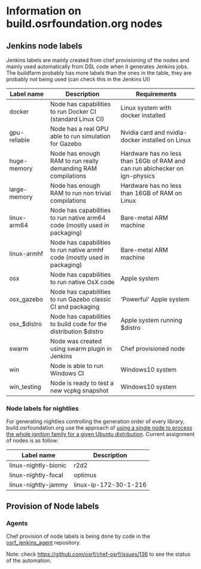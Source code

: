 # Information on build.osrfoundation.org nodes

## Jenkins node labels

Jenkins labels are mainly created from chef provisioning of the nodes and mainly
used automatically from DSL code when it generates Jenkins jobs. The buildfarm
probably has more labels than the ones in the table, they are probably not being
used (can check this in the Jenkins UI)

| Label name | Description | Requirements |
| -------- | ----------- | ------------ |
| docker   | Node has capabilities to run Docker CI (standard Linux CI) | Linux system with docker installed |
| gpu-reliable | Node has a real GPU able to run simulation for Gazebo | Nvidia card and nvidia-docker installed on Linux |
| huge-memory  | Node has enough RAM to run really demanding RAM compilations | Hardware has no less than 16Gb of RAM and can run abichecker on ign-physics |
| large-memory | Node has enough RAM to run non trivial compilations | Hardware has no less than 16GB of RAM on Linux |
| linux-arm64 | Node has capabilities to run native arm64 code (mostly used in packaging) | Bare-metal ARM machine |
| linux-armhf | Node has capabilities to run native armhf code (mostly used in packaging) | Bare-metal ARM machine |
| osx | Node has capabilities to run native OsX code | Apple system |
| osx_gazebo | Node has capabilities to run Gazebo classic CI and packaging | 'Powerful' Apple system |
| osx\_$distro | Node has capabilities to build code for the distribution $distro | Apple system running $distro |
| swarm | Node was created using swarm plugin in Jenkins | Chef provisioned node |
| win | Node is able to run Windows CI | Windows10 system |
| win_testing | Node is ready to test a new vcpkg snapshot | Windows10 system |

### Node labels for nightlies

For generating nightlies controlling the generation order of every library, build.osrfoundation.org use the approach of [using a single node to process the whole ignition family for a given Ubuntu distribution](https://github.com/ignition-tooling/release-tools/issues/644). Current assignment of nodes is as follow:

| Label name | Description |
| -------- | ----------- |
| linux-nightly-bionic | r2d2  |
| linux-nightly-focal | optimus |
| linux-nightly-jammy | linux-ip-172-30-1-216 |

## Provision of Node labels

### Agents

Chef provision of node labels is being done by code in the [osrf_jenkins_agent](https://github.com/osrf/osrf_jenkins_agent/)
repository.

Note: check https://github.com/osrf/chef-osrf/issues/136 to see the status of the automation.
